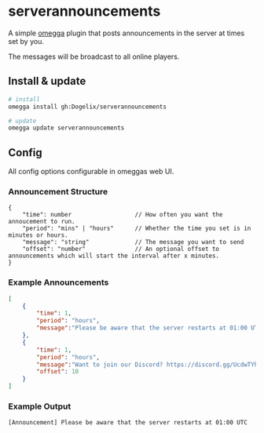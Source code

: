 # serverannouncements

A simple [omegga](https://github.com/brickadia-community/omegga) plugin that posts announcements in the server at times set by you.

The messages will be broadcast to all online players.


## Install & update

```bash
# install
omegga install gh:Dogelix/serverannouncements

# update
omegga update serverannouncements
```

## Config

All config options configurable in omeggas web UI.

### Announcement Structure
```
{
    "time": number                  // How often you want the annoucement to run.
    "period": "mins" | "hours"      // Whether the time you set is in minutes or hours.
    "message": "string"             // The message you want to send
    "offset": "number"              // An optional offset to announcements which will start the interval after x minutes.
}
```


### Example Announcements
```json
[
    {
        "time": 1, 
        "period": "hours", 
        "message":"Please be aware that the server restarts at 01:00 UTC"
    },
    {
        "time": 1, 
        "period": "hours", 
        "message":"Want to join our Discord? https://discord.gg/UcdwTYhS75",
        "offset": 10 
    }
]
```

### Example Output
`[Announcement] Please be aware that the server restarts at 01:00 UTC`